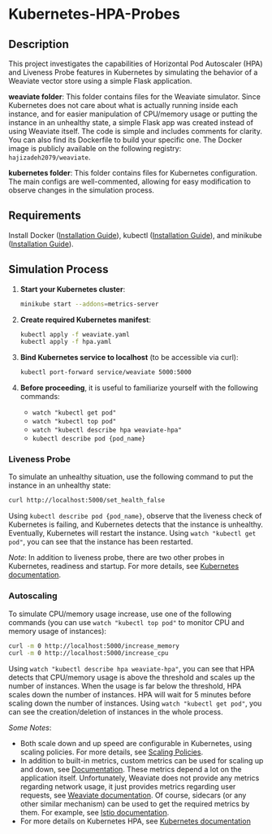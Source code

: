 # Kubernetes-HPA-Probes

## Description
This project investigates the capabilities of Horizontal Pod Autoscaler (HPA) and Liveness Probe features in Kubernetes by simulating the behavior of a Weaviate vector store using a simple Flask application.

**weaviate folder**: This folder contains files for the Weaviate simulator. Since Kubernetes does not care about what is actually running inside each instance, and for easier manipulation of CPU/memory usage or putting the instance in an unhealthy state, a simple Flask app was created instead of using Weaviate itself. The code is simple and includes comments for clarity. You can also find its Dockerfile to build your specific one. The Docker image is publicly available on the following registry: `hajizadeh2079/weaviate`.

**kubernetes folder**: This folder contains files for Kubernetes configuration. The main configs are well-commented, allowing for easy modification to observe changes in the simulation process.

## Requirements

Install Docker ([Installation Guide](https://docs.docker.com/engine/install/ubuntu/)), kubectl ([Installation Guide](https://kubernetes.io/docs/tasks/tools/install-kubectl-linux/)), and minikube ([Installation Guide](https://minikube.sigs.k8s.io/docs/start/)).

## Simulation Process

1. **Start your Kubernetes cluster**:
   ```bash
   minikube start --addons=metrics-server
   ```

2. **Create required Kubernetes manifest**:
   ```bash
   kubectl apply -f weaviate.yaml
   kubectl apply -f hpa.yaml
   ```

3. **Bind Kubernetes service to localhost** (to be accessible via curl):
   ```bash
   kubectl port-forward service/weaviate 5000:5000
   ```

4. **Before proceeding**, it is useful to familiarize yourself with the following commands:
   - `watch "kubectl get pod"`
   - `watch "kubectl top pod"`
   - `watch "kubectl describe hpa weaviate-hpa"`
   - `kubectl describe pod {pod_name}`

### Liveness Probe

To simulate an unhealthy situation, use the following command to put the instance in an unhealthy state:
```bash
curl http://localhost:5000/set_health_false
```
Using `kubectl describe pod {pod_name}`, observe that the liveness check of Kubernetes is failing, and Kubernetes detects that the instance is unhealthy. Eventually, Kubernetes will restart the instance. Using `watch "kubectl get pod"`, you can see that the instance has been restarted.

*Note*: In addition to liveness probe, there are two other probes in Kubernetes, readiness and startup. For more details, see [Kubernetes documentation](https://kubernetes.io/docs/tasks/configure-pod-container/configure-liveness-readiness-startup-probes/).

### Autoscaling

To simulate CPU/memory usage increase, use one of the following commands (you can use `watch "kubectl top pod"` to monitor CPU and memory usage of instances):
```bash
curl -m 0 http://localhost:5000/increase_memory
curl -m 0 http://localhost:5000/increase_cpu
```
Using `watch "kubectl describe hpa weaviate-hpa"`, you can see that HPA detects that CPU/memory usage is above the threshold and scales up the number of instances. When the usage is far below the threshold, HPA scales down the number of instances. HPA will wait for 5 minutes before scaling down the number of instances. Using `watch "kubectl get pod"`, you can see the creation/deletion of instances in the whole process.

*Some Notes*:
- Both scale down and up speed are configurable in Kubernetes, using scaling policies. For more details, see [Scaling Policies](https://kubernetes.io/docs/tasks/run-application/horizontal-pod-autoscale/#scaling-policies).
- In addition to built-in metrics, custom metrics can be used for scaling up and down, see [Documentation](https://caiolombello.medium.com/kubernetes-hpa-custom-metrics-for-effective-cpu-memory-scaling-23526bba9b4). These metrics depend a lot on the application itself. Unfortunately, Weaviate does not provide any metrics regarding network usage, it just provides metrics regarding user requests, see [Weaviate documentation](https://weaviate.io/developers/weaviate/configuration/monitoring#obtainable-metrics). Of course, sidecars (or any other similar mechanism) can be used to get the required metrics by them. For example, see [Istio documentation](https://istio.io/latest/docs/reference/config/metrics/#metrics).
- For more details on Kubernetes HPA, see [Kubernetes documentation](https://kubernetes.io/docs/tasks/run-application/horizontal-pod-autoscale/)
